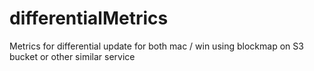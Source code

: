 # differentialMetrics

Metrics for differential update for both mac / win using blockmap on S3 bucket or other similar service
